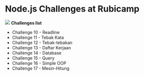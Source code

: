 # Node.js Challenges at Rubicamp
![](https://colorlib.com/wp/wp-content/uploads/sites/2/nodejs-frameworks.png)
**Challenges list**
- Challenge 10 - Readline
- Challenge 11 - Tebak Kata
- Challenge 12 - Tebak-tebakan
- Challenge 13 - Daftar Kerjaan
- Challenge 14 - Database
- Challenge 15 - Query
- Challenge 16 - Simple OOP
- Challenge 17 - Mesin-Hitung
